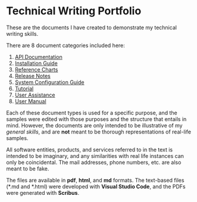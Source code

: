 # Technical Writing Portfolio

These are the documents I have created to demonstrate my technical writing skills.

There are 8 document categories included here:

1. [API Documentation](./api-documentation)
2. [Installation Guide](./installation-guide)
3. [Reference Charts](./reference-charts/)
4. [Release Notes](./release-notes/)
5. [System Configuration Guide](./system-configuration-quide/)
6. [Tutorial](./tutorial/)
7. [User Assistance](./user-assistance/)
8. [User Manual](./user-manual/)

Each of these document types is used for a specific purpose, and the samples were edited with those purposes and the structure that entails in mind. However, the documents are only intended to be illustrative of my _general skills_, and are __not__ meant to be thorough representations of real-life samples.

All software entities, products, and services referred to in the text is intended to be imaginary, and any similarities with real life instances can only be coincidental. The mail addresses, phone numbers, etc. are also meant to be fake.

The files are available in __pdf__, __html__, and __md__ formats. The text-based files (\*.md and \*.html) were developed with __Visual Studio Code__, and the PDFs were generated with __Scribus__.
